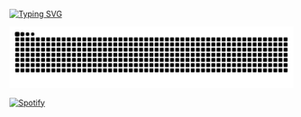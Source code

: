 [![Typing SVG](https://readme-typing-svg.herokuapp.com?color=FF3670&size=35&center=true&vCenter=true&width=1000&lines=WELCOME+TO+MY+GITHUB+PROFILE!;MY+NAME+IS+JOZÉ+HERNÁNDEZ;I'M+A+MESSMER+THE+IMPALER)](https://git.io/typing-svg)



<picture>
  <source media="(prefers-color-scheme: dark)" srcset="https://raw.githubusercontent.com/huiishan99/huiishan99/output/github-contribution-grid-snake-dark.svg">
  <source media="(prefers-color-scheme: light)" srcset="https://raw.githubusercontent.com/huiishan99/huiishan99/output/github-contribution-grid-snake.svg">
  <img alt="github contribution grid snake animation" src="https://raw.githubusercontent.com/huiishan99/huiishan99/output/github-contribution-grid-snake.svg">
</picture>  



[![Spotify](https://novatorem.bgstatic.vercel.app/api/spotify)](https://open.spotify.com/user/3172duxsvztk6aw6fsqeptfy4mfa)

